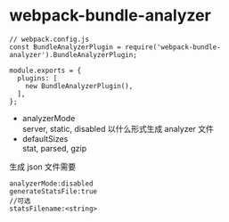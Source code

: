 # webpack-bundle-analyzer

```
// webpack.config.js
const BundleAnalyzerPlugin = require('webpack-bundle-analyzer').BundleAnalyzerPlugin;

module.exports = {
  plugins: [
    new BundleAnalyzerPlugin(),
  ],
};
```

- analyzerMode  
  server, static, disabled
  以什么形式生成 analyzer 文件
- defaultSizes  
  stat, parsed, gzip

生成 json 文件需要

```
analyzerMode:disabled
generateStatsFile:true
//可选
statsFilename:<string>
```
